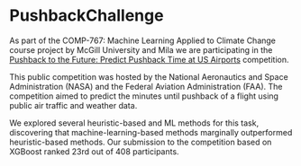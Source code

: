 # PushbackChallenge

As part of the COMP-767: Machine Learning Applied to Climate Change course project by McGill University and Mila we are participating in the [Pushback to the Future: Predict Pushback Time at US Airports](https://www.drivendata.org/competitions/149/competition-nasa-airport-pushback/) competition.

This public competition was hosted by the National Aeronautics and Space Administration (NASA) and the Federal Aviation Administration (FAA). The competition aimed to predict the minutes until pushback of a flight using public air traffic and weather data. 

We explored several heuristic-based and ML methods for this task, discovering that machine-learning-based methods marginally outperformed heuristic-based methods. Our submission to the competition based on XGBoost ranked 23rd out of 408 participants.
